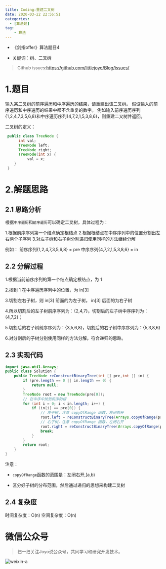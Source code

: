 ```yaml
---
title: Coding:重建二叉树
date: 2020-03-22 22:56:51
categories:
  - [算法题]
tag:
    - 算法
---
```


- 《剑指offer》算法题目4

- 关键词：树、二叉树

<!-- more -->

> Github issues:https://github.com/littlejoyo/Blog/issues/

# 1.题目

输入某二叉树的前序遍历和中序遍历的结果，请重建出该二叉树。
假设输入的前序遍历和中序遍历的结果中都不含重复的数字。
例如输入前序遍历序列{1,2,4,7,3,5,6,8}和中序遍历序列{4,7,2,1,5,3,8,6}，则重建二叉树并返回。

二叉树的定义：

```java
 public class TreeNode {
      int val;
      TreeNode left;
      TreeNode right;
      TreeNode(int x) { 
          val = x; 
    }
 }
```

# 2.解题思路

## 2.1 思路分析

根据`中序遍历`和`前序遍历`可以确定二叉树，具体过程为：

1.根据前序序列第一个结点确定根结点
2.根据根结点在中序序列中的位置分割出左右两个子序列
3.对左子树和右子树分别递归使用同样的方法继续分解

例如：
前序序列{1,2,4,7,3,5,6,8} = pre
中序序列{4,7,2,1,5,3,8,6} = in

## 2.2 分解过程

1.根据当前前序序列的第一个结点确定根结点，为 1

2.找到 1 在中序遍历序列中的位置，为 in[3]

3.切割左右子树，则 in[3] 前面的为左子树， in[3] 后面的为右子树

4.所以切割后的左子树前序序列为：{2,4,7}，切割后的左子树中序序列为：{4,7,2}；

5.切割后的右子树前序序列为：{3,5,6,8}，切割后的右子树中序序列为：{5,3,8,6}

6.对分割后的子树分别使用同样的方法分解，符合递归的思路。

## 2.3 实现代码 

```java
import java.util.Arrays;
public class Solution {
    public TreeNode reConstructBinaryTree(int [] pre,int [] in) {
        if (pre.length == 0 || in.length == 0) {
            return null;
        }
        TreeNode root = new TreeNode(pre[0]);
        // 在中序中找到前序的根
        for (int i = 0; i < in.length; i++) {
            if (in[i] == pre[0]) {
                // 左子树，注意 copyOfRange 函数，左闭右开
                root.left = reConstructBinaryTree(Arrays.copyOfRange(pre, 1, i + 1), Arrays.copyOfRange(in, 0, i));
                // 右子树，注意 copyOfRange 函数，左闭右开
                root.right = reConstructBinaryTree(Arrays.copyOfRange(pre, i + 1, pre.length), Arrays.copyOfRange(in, i + 1, in.length));
                break;
            }
        }
        return root;
    }
}
```

注意：

- `copyOfRange`函数的范围是：左闭右开,[a,b)

- 区分好子树的分布范围，然后通过递归的思想来构建二叉树

## 2.4 复杂度

时间复杂度：O(n)
空间复杂度：O(n)

# 微信公众号

> 扫一扫关注Joyo说公众号，共同学习和研究开发技术。

![weixin-a](https://i.loli.net/2020/01/11/HQT8NMsmDhIkXZv.png)





